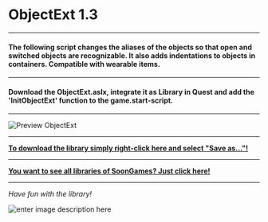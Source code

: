 # ObjectExt 1.3
---
#### The following script changes the aliases of the objects so that open and switched objects are recognizable. It also adds indentations to objects in containers. Compatible with wearable items.
---
#### Download the ObjectExt.aslx, integrate it as Library in Quest and add the 'InitObjectExt' function to the game.start-script.
---

![Preview ObjectExt](https://raw.githubusercontent.com/SoonGames/quest_libraries/master/ObjectExt/readme/Preview.PNG)

---
**[To download the library simply right-click here and select "Save as..."!](https://github.com/SoonGames/quest_libraries/raw/master/ObjectExt/ObjectExt.aslx)**

---
**[You want to see all libraries of SoonGames? Just click here!](https://github.com/SoonGames/quest_libraries)**

---

*Have fun with the library!*

![enter image description here](https://raw.githubusercontent.com/SoonGames/quest_libraries/master/soongames.png)
